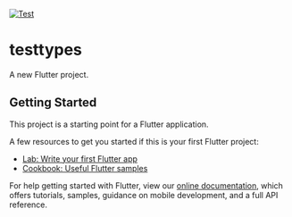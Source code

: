 [![Test](https://github.com/Matteuus/flutter_unit_widget_tests/actions/workflows/main.yml/badge.svg)](https://github.com/Matteuus/flutter_unit_widget_tests/actions/workflows/main.yml)

# testtypes

A new Flutter project.

## Getting Started

This project is a starting point for a Flutter application.

A few resources to get you started if this is your first Flutter project:

- [Lab: Write your first Flutter app](https://flutter.dev/docs/get-started/codelab)
- [Cookbook: Useful Flutter samples](https://flutter.dev/docs/cookbook)

For help getting started with Flutter, view our
[online documentation](https://flutter.dev/docs), which offers tutorials,
samples, guidance on mobile development, and a full API reference.
